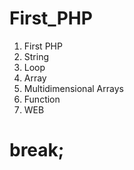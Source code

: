# First_PHP

1. First PHP
2. String 
3. Loop
4. Array 
5. Multidimensional Arrays
6. Function
7. WEB
# break;
